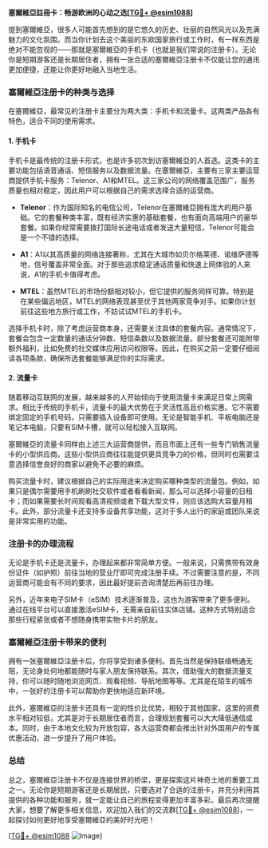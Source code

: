 **塞爾維亞註冊卡：畅游欧洲的心动之选[[TG💪+ @esim1088](https://t.me/s/esim1088)]**

提到塞爾維亞，很多人可能首先想到的是它悠久的历史、壮丽的自然风光以及充满魅力的文化氛围。而当你计划去这个美丽的东欧国家旅行或工作时，有一样东西是绝对不能忽视的——那就是塞爾維亞的手机卡（也就是我们常说的注册卡）。无论你是短期游客还是长期居住者，拥有一张合适的塞爾維亞注册卡不仅能让您的通讯更加便捷，还能让你更好地融入当地生活。

### 塞爾維亞注册卡的种类与选择

在塞爾維亞，最常见的注册卡主要分为两大类：手机卡和流量卡。这两类产品各有特色，适合不同的使用需求。

#### 1. 手机卡

手机卡是最传统的注册卡形式，也是许多初次到访塞爾維亞的人首选。这类卡的主要功能包括语音通话、短信服务以及数据流量。在塞爾維亞，主要有三家主要运营商提供手机卡服务：Telenor、A1和MTEL。这三家公司的网络覆盖范围广，服务质量也相对稳定，因此用户可以根据自己的需求选择合适的运营商。

- **Telenor**：作为国际知名的电信公司，Telenor在塞爾維亞拥有庞大的用户基础。它的套餐种类丰富，既有经济实惠的基础套餐，也有面向高端用户的豪华套餐。如果你经常需要拨打国际长途电话或者发送大量短信，Telenor可能会是一个不错的选择。
  
- **A1**：A1以其高质量的网络连接著称，尤其在大城市如贝尔格莱德、诺维萨德等地，信号覆盖非常全面。对于那些追求稳定通话质量和快速上网体验的人来说，A1的手机卡值得考虑。

- **MTEL**：虽然MTEL的市场份额相对较小，但它提供的服务同样可靠。特别是在某些偏远地区，MTEL的网络表现甚至优于其他两家竞争对手。如果你计划前往这些地方旅行或工作，不妨试试MTEL的手机卡。

选择手机卡时，除了考虑运营商本身，还需要关注具体的套餐内容。通常情况下，套餐会包含一定数量的通话分钟数、短信条数以及数据流量。部分套餐还可能附带额外福利，比如免费的社交媒体应用访问权限等。因此，在购买之前一定要仔细阅读各项条款，确保所选套餐能够满足你的实际需求。

#### 2. 流量卡

随着移动互联网的发展，越来越多的人开始倾向于使用流量卡来满足日常上网需求。相比于传统的手机卡，流量卡的最大优势在于灵活性高且价格实惠。它不需要绑定固定的手机号码，只需要插入设备即可使用。无论是智能手机、平板电脑还是笔记本电脑，只要有SIM卡槽，就可以轻松接入互联网。

塞爾維亞的流量卡同样由上述三大运营商提供，而且市面上还有一些专门销售流量卡的小型供应商。这些小型供应商往往能提供更具竞争力的价格，但同时也需要注意选择信誉良好的商家以避免不必要的麻烦。

购买流量卡时，建议根据自己的实际用途来决定购买哪种类型的流量包。例如，如果只是偶尔需要用手机刷刷社交软件或者看看新闻，那么可以选择小容量的日租卡；而如果需要长时间观看高清视频或者下载大型文件，则应该选购大容量月租卡。此外，部分流量卡还支持多设备共享功能，这对于多人出行的家庭或团队来说是非常实用的功能。

### 注册卡的办理流程

无论是手机卡还是流量卡，办理起来都非常简单方便。一般来说，只需携带有效身份证件（如护照）前往当地的营业厅即可完成注册手续。不过需要注意的是，不同运营商可能会有不同的要求，因此最好提前咨询清楚后再前往办理。

另外，近年来电子SIM卡（eSIM）技术逐渐普及，这也为游客带来了更多便利。通过在线平台可以直接激活eSIM卡，无需亲自前往实体店铺。这种方式特别适合那些行程紧张或者不想随身携带实物卡片的朋友。

### 塞爾維亞注册卡带来的便利

拥有一张塞爾維亞注册卡后，你将享受到诸多便利。首先当然是保持联络畅通无阻，无论身处何地都能随时与家人朋友保持联系。其次，借助强大的数据流量支持，你可以随时随地浏览网页、观看视频、导航地图等等。尤其是在陌生的城市中，一张好的注册卡可以帮助你更快地适应新环境。

此外，塞爾維亞的注册卡还具有一定的性价比优势。相较于其他国家，这里的资费水平相对较低，尤其是对于长期居住者而言，合理规划套餐可以大大降低通信成本。同时，由于本地文化较为开放包容，各大运营商都会推出针对外国用户的专属优惠活动，进一步提升了用户体验。

### 总结

总之，塞爾維亞注册卡不仅是连接世界的桥梁，更是探索这片神奇土地的重要工具之一。无论你是短期游客还是长期居民，只要选对了合适的注册卡，并充分利用其提供的各种功能和服务，就一定能让自己的旅程变得更加丰富多彩。最后再次提醒大家，想要了解更多相关信息，欢迎加入我们的交流群[[TG💪+ @esim1088](https://t.me/s/esim1088)]，一起探讨如何更好地享受塞爾維亞的美好时光吧！

[[TG💪+ @esim1088](https://t.me/s/esim1088) ![Image](https://i.postimg.cc/4NQfJmqS/Snipaste-2025-05-13-00-14-12.png)]